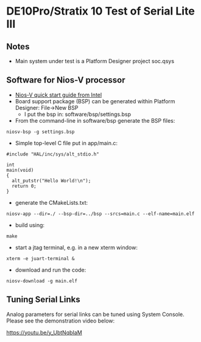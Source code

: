 # DE10Pro/Stratix 10 Test of Serial Lite III

## Notes

* Main system under test is a Platform Designer project soc.qsys


## Software for Nios-V processor

* [Nios-V quick start guide from Intel](https://usermanual.wiki/m/464277d99f971805ff972a1bd8eef56602928f237221631fb7126fa954e03d0a.pdf)
* Board support package (BSP) can be generated within Platform Designer: File->New BSP
  * I put the bsp in: software/bsp/settings.bsp
* From the command-line in software/bsp generate the BSP files:
```
niosv-bsp -g settings.bsp
```
* Simple top-level C file put in app/main.c:
```
#include "HAL/inc/sys/alt_stdio.h"

int
main(void)
{
  alt_putstr("Hello World!\n");
  return 0;
}
```
* generate the CMakeLists.txt:
```
niosv-app --dir=./ --bsp-dir=../bsp --srcs=main.c --elf-name=main.elf
```
* build using:
```
make
```
* start a jtag terminal, e.g. in a new xterm window:
```
xterm -e juart-terminal &
```
* download and run the code:
```
niosv-download -g main.elf
```


## Tuning Serial Links

Analog parameters for serial links can be tuned using System Console.  Please see the demonstration video below:

https://youtu.be/y_UbtNqbIaM
